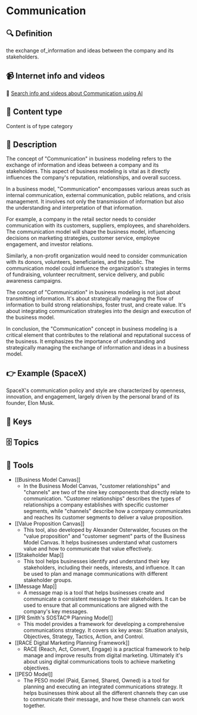 
# Communication


## 🔍 Definition
the exchange of_information and ideas between the company and its stakeholders.


## 📹 Internet info and videos
🤖 [Search info and videos about Communication using AI](https://www.perplexity.ai/search?q=videos+about+Communication:+the+exchange+of_information+and+ideas+between+the+company+and+its+stakeholders.
)

## 📰 Content type 
Content is of type category

## 📖 Description
The concept of "Communication" in business modeling refers to the exchange of information and ideas between a company and its stakeholders. This aspect of business modeling is vital as it directly influences the company's reputation, relationships, and overall success.

In a business model, "Communication" encompasses various areas such as internal communication, external communication, public relations, and crisis management. It involves not only the transmission of information but also the understanding and interpretation of that information.

For example, a company in the retail sector needs to consider communication with its customers, suppliers, employees, and shareholders. The communication model will shape the business model, influencing decisions on marketing strategies, customer service, employee engagement, and investor relations.

Similarly, a non-profit organization would need to consider communication with its donors, volunteers, beneficiaries, and the public. The communication model could influence the organization's strategies in terms of fundraising, volunteer recruitment, service delivery, and public awareness campaigns.

The concept of "Communication" in business modeling is not just about transmitting information. It's about strategically managing the flow of information to build strong relationships, foster trust, and create value. It's about integrating communication strategies into the design and execution of the business model.

In conclusion, the "Communication" concept in business modeling is a critical element that contributes to the relational and reputational success of the business. It emphasizes the importance of understanding and strategically managing the exchange of information and ideas in a business model.

## 👉 Example (SpaceX)

SpaceX's communication policy and style are characterized by openness, innovation, and engagement, largely driven by the personal brand of its founder, Elon Musk.

## 🔑 Keys



## 🗄️ Topics


## 🧰 Tools
- [[Business Model Canvas]]
  - In the Business Model Canvas, "customer relationships" and "channels" are two of the nine key components that directly relate to communication. "Customer relationships" describes the types of relationships a company establishes with specific customer segments, while "channels" describe how a company communicates and reaches its customer segments to deliver a value proposition.
- [[Value Proposition Canvas]]
  - This tool, also developed by Alexander Osterwalder, focuses on the "value proposition" and "customer segment" parts of the Business Model Canvas. It helps businesses understand what customers value and how to communicate that value effectively.
- [[Stakeholder Map]]
  - This tool helps businesses identify and understand their key stakeholders, including their needs, interests, and influence. It can be used to plan and manage communications with different stakeholder groups.
- [[Message Map]]
  - A message map is a tool that helps businesses create and communicate a consistent message to their stakeholders. It can be used to ensure that all communications are aligned with the company's key messages.
- [[PR Smith's SOSTAC® Planning Model]]
  - This model provides a framework for developing a comprehensive communications strategy. It covers six key areas: Situation analysis, Objectives, Strategy, Tactics, Action, and Control.
- [[RACE Digital Marketing Planning Framework]]
  - RACE (Reach, Act, Convert, Engage) is a practical framework to help manage and improve results from digital marketing. Ultimately it's about using digital communications tools to achieve marketing objectives.
- [[PESO Model]]
  - The PESO model (Paid, Earned, Shared, Owned) is a tool for planning and executing an integrated communications strategy. It helps businesses think about all the different channels they can use to communicate their message, and how these channels can work together.
